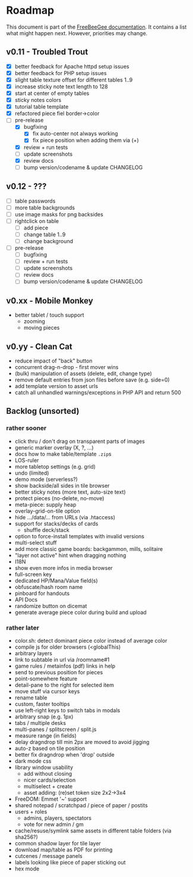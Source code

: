 # Roadmap

This document is part of the [FreeBeeGee documentation](DOCS.md). It contains a list what might happen next. However, priorities may change.

## v0.11 - Troubled Trout

* [X] better feedback for Apache httpd setup issues
* [X] better feedback for PHP setup issues
* [X] slight table texture offset for different tables 1..9
* [X] increase sticky note text length to 128
* [X] start at center of empty tables
* [X] sticky notes colors
* [X] tutorial table template
* [X] refactored piece fiel border->color
* [ ] pre-release
  * [X] bugfixing
    * [X] fix auto-center not always working
    * [X] fix piece position when adding them via (+)
  * [X] review + run tests
  * [ ] update screenshots
  * [X] review docs
  * [ ] bump version/codename & update CHANGELOG

## v0.12 - ???

* [ ] table passwords
* [ ] more table backgrounds
* [ ] use image masks for png backsides
* [ ] rightclick on table
  * [ ] add piece
  * [ ] change table 1..9
  * [ ] change background
* [ ] pre-release
  * [ ] bugfixing
  * [ ] review + run tests
  * [ ] update screenshots
  * [ ] review docs
  * [ ] bump version/codename & update CHANGELOG

## v0.xx - Mobile Monkey

* better tablet / touch support
  * zooming
  * moving pieces

## v0.yy - Clean Cat

* reduce impact of "back" button
* concurrent drag-n-drop - first mover wins
* (bulk) manipulation of assets (delete, edit, change type)
* remove default entries from json files before save (e.g. side=0)
* add template version to asset urls
* catch all unhandled warnings/exceptions in PHP API and return 500

## Backlog (unsorted)

### rather sooner

* click thru / don't drag on transparent parts of images
* generic marker overlay (X, ?, ...)
* docs how to make table/template `.zip`s
* LOS-ruler
* more tabletop settings (e.g. grid)
* undo (limited)
* demo mode (serverless?)
* show backside/all sides in tile browser
* better sticky notes (more text, auto-size text)
* protect pieces (no-delete, no-move)
* meta-piece: supply heap
* overlay-grid-on-tile option
* hide .../data/... from URLs (via .htaccess)
* support for stacks/decks of cards
  * shuffle deck/stack
* option to force-install templates with invalid versions
* multi-select stuff
* add more classic game boards: backgammon, mills, solitaire
* "layer not active" hint when dragging nothing
* I18N
* show even more infos in media browser
* full-screen key
* dedicated HP/Mana/Value field(s)
* obfuscate/hash room name
* pinboard for handouts
* API Docs
* randomize button on dicemat
* generate average piece color during build and upload

### rather later

* color.sh: detect dominant piece color instead of average color
* compile js for older browsers (<globalThis)
* arbitrary layers
* link to subtable in url via /roomname#1
* game rules / metainfos (pdf) links in help
* send to previous position for pieces
* point-somewhere feature
* detail-pane to the right for selected item
* move stuff via cursor keys
* rename table
* custom, faster tooltips
* use left-right keys to switch tabs in modals
* arbitrary snap (e.g. 1px)
* tabs / multiple desks
* multi-panes / splitscreen / split.js
* measure range (in fields)
* delay dragndrop till min 2px are moved to avoid jigging
* auto-z based on tile position
* better fix dragndrop when 'drop' outside
* dark mode css
* library window usability
  * add without closing
  * nicer cards/selection
  * multiselect + create
  * asset adding: (re)set token size 2x2->3x4
* FreeDOM: Emmet '~' support
* shared notepad / scratchpad / piece of paper / postits
* users + roles
  * admins, players, spectators
  * vote for new admin / gm
* cache/resuse/symlink same assets in different table folders (via sha256?)
* common shadow layer for tile layer
* download map/table as PDF for printing
* cutcenes / message panels
* labels looking like piece of paper sticking out
* hex mode
